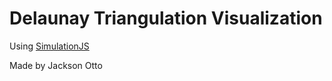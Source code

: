 # Delaunay Triangulation Visualization

Using [SimulationJS](https://www.npmjs.com/package/simulationjs)

Made by Jackson Otto
